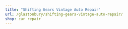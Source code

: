```yaml
---
title: "Shifting Gears Vintage Auto Repair"
url: /glastonbury/shifting-gears-vintage-auto-repair/
shop: car repair
---
```

